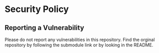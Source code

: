 # Security Policy

## Reporting a Vulnerability

Please do not report any vulnerabilities in this repository. Find the orginal repository by following the submodule link or by looking in the README.
